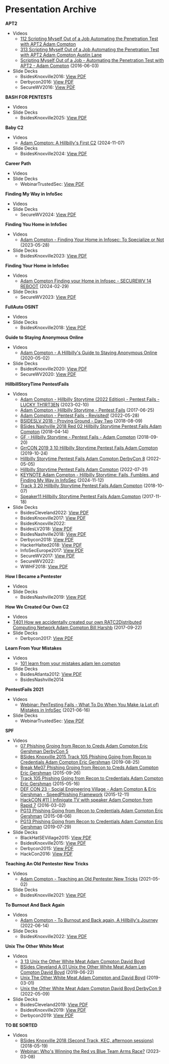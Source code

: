 # Presentation Archive

**APT2**
 - Videos
   - [112 Scripting Myself Out of a Job Automating the Penetration Test with APT2 Adam Compton](https://www.youtube.com/watch?v=VQxJsLLQ5oY)
   - [313 Scripting Myself Out of a Job Automating the Penetration Test with APT2 Adam Compton Austin Lane](https://www.youtube.com/watch?v=XyrZhvDNrIM)
   - [Scripting Myself Out of a Job - Automating the Penetration Test with APT2 - Adam Compton](https://www.youtube.com/watch?v=psBtbekLntg) (2016-06-03)
 - Slide Decks
   - BsidesKnoxville2016: [View PDF](./BsidesKnoxville2016/APT2.pdf)
   - Derbycon2016: [View PDF](./Derbycon2016/APT2.pdf)
   - SecureWV2016: [View PDF](./SecureWV2016/APT2.pdf)

**BASH FOR PENTESTS**
 - Videos
 - Slide Decks
   - BsidesKnoxville2025: [View PDF](./BsidesKnoxville2025/BASH_FOR_PENTESTS.pdf)

**Baby C2**
 - Videos
   - [Adam Compton: A Hillbilly's First C2](https://www.youtube.com/watch?v=mkgnFqAWPr4) (2024-11-07)
 - Slide Decks
   - BsidesKnoxville2024: [View PDF](./BsidesKnoxville2024/Baby_C2.pdf)

**Career Path**
 - Videos
 - Slide Decks
   - WebinarTrustedSec: [View PDF](./WebinarTrustedSec/Career_Path_2018.pdf)

**Finding My Way in InfoSec**
 - Videos
 - Slide Decks
   - SecureWV2024: [View PDF](./SecureWV2024/Finding_My_Way_in_InfoSec.pdf)

**Finding You Home in InfoSec**
 - Videos
   - [Adam Compton - Finding Your Home in Infosec: To Specialize or Not](https://www.youtube.com/watch?v=6WT7RCgbxHw) (2023-05-28)
 - Slide Decks
   - BsidesKnoxville2023: [View PDF](./BsidesKnoxville2023/Finding_You_Home_in_InfoSec.pdf)

**Finding Your Home in InfoSec**
 - Videos
   - [Adam Compton   Finding your Home in Infosec - SECUREWV 14 REBOOT](https://www.youtube.com/watch?v=v61cHOAfmSc) (2024-02-29)
 - Slide Decks
   - SecureWV2023: [View PDF](./SecureWV2023/Finding_Your_Home_in_InfoSec.pdf)

**FullAuto OSINT**
 - Videos
 - Slide Decks
   - BsidesKnoxville2018: [View PDF](./BsidesKnoxville2018/FullAuto_OSINT.pdf)

**Guide to Staying Anonymous Online**
 - Videos
   - [Adam Compton - A Hillbilly's Guide to Staying Anonymous Online](https://www.youtube.com/watch?v=xPEboNcV_ak) (2020-05-02)
 - Slide Decks
   - BsidesKnoxville2020: [View PDF](./BsidesKnoxville2020/Guide_to_Staying_Anonymous_Online.pdf)
   - SecureWV2020: [View PDF](./SecureWV2020/Guide_to_Staying_Anonymous_Online.pdf)

**HillbillStoryTime PentestFails**
 - Videos
   - [Adam Compton - Hillbilly Storytime (2022 Edition) - Pentest Fails - LUCKY TH1RT3EN](https://www.youtube.com/watch?v=OyE_lSSaQfI) (2023-02-10)
   - [Adam Compton - Hillbilly Storytime - Pentest Fails](https://www.youtube.com/watch?v=GSbKeTPv2TU) (2017-06-25)
   - [Adam Compton - Pentest Fails - Revisited!](https://www.youtube.com/watch?v=kIFTFiAvn58) (2022-05-28)
   - [BSIDESLV 2018 - Proving Ground - Day Two](https://www.youtube.com/watch?v=W6ixMdtZVFk) (2018-08-09)
   - [BSides Nashville 2018 Red 02 Hillbilly Storytime Pentest Fails Adam Compton](https://www.youtube.com/watch?v=v5_KRQABXXc) (2018-04-14)
   - [GF - Hillbilly Storytime - Pentest Fails - Adam Compton](https://www.youtube.com/watch?v=JvQvyy2skUk) (2018-09-20)
   - [GrrCON 2019 3 10 Hillbilly Storytime Pentest Fails Adam Compton](https://www.youtube.com/watch?v=q5gLhZjTCj0) (2019-10-24)
   - [Hillbilly Storytime Pentest Fails Adam Compton   DerbyCon 8](https://www.youtube.com/watch?v=Sh4_aJ4wbsc) (2022-05-05)
   - [Hillbilly Storytime Pentest Fails Adam Compton](https://www.youtube.com/watch?v=8RbgK2dW2PE) (2022-07-31)
   - [KEYNOTE Adam Compton - Hillbilly Storytime: Fails, Fumbles, and Finding My Way in InfoSec](https://www.youtube.com/watch?v=EBQw-Asl_e0) (2024-11-12)
   - [Track 3 20 Hillbilly Storytime Pentest Fails Adam Compton](https://www.youtube.com/watch?v=auzjOr7B8qU) (2018-10-07)
   - [Speaker11 Hillbilly Storytime Pentest Fails Adam Compton](https://www.youtube.com/watch?v=BPneCzGbPOc) (2017-11-18)
 - Slide Decks
   - BsidesCleveland2022: [View PDF](./BsidesCleveland2022/HillbillStoryTime_PentestFails.pdf)
   - BsidesKnoxville2017: [View PDF](./BsidesKnoxville2017/HillbillStoryTime_PentestFails.pdf)
   - BsidesKnoxville2022:
   - BsidesLV2018: [View PDF](./BsidesLV2018/HillbillStoryTime_PentestFails.pdf)
   - BsidesNashville2018: [View PDF](./BsidesNashville2018/HillbillStoryTime_PentestFails.pdf)
   - Derbycon2018: [View PDF](./Derbycon2018/HillbillStoryTime_PentestFails.pdf)
   - HackerHalted2018: [View PDF](./HackerHalted2018/HillbillStoryTime_PentestFails.pdf)
   - InfoSecEurope2017: [View PDF](./InfoSecEurope2017/HillbillStoryTime_PentestFails.pdf)
   - SecureWV2017: [View PDF](./SecureWV2017/HillbillStoryTime_PentestFails.pdf)
   - SecureWV2022:
   - WWHF2018: [View PDF](./WWHF2018/HillbillStoryTime_PentestFails.pdf)

**How I Became a Pentester**
 - Videos
 - Slide Decks
   - BsidesNashville2019: [View PDF](./BsidesNashville2019/How_I_Became_a_Pentester.pdf)

**How We Created Our Own C2**
 - Videos
 - [T401 How we accidentally created our own RATC2Distributed Computing Network Adam Compton Bill Harshb](https://www.youtube.com/watch?v=_xILcJ9aURk) (2017-09-22)
 - Slide Decks
   - Derbycon2017: [View PDF](./Derbycon2017/How_We_Created_Our_Own_C2.pdf)

**Learn From Your Mistakes**
 - Videos
   - [101 learn from your mistakes adam len compton](https://www.youtube.com/watch?v=UTh_n62jsIY)
 - Slide Decks
   - BsidesAtlanta2012: [View PDF](./BsidesAtlanta2012/Learn_From_Your_Mistakes.pdf)
   - BsidesNashville2014

**PentestFails 2021**
 - Videos
   - [Webinar: PenTesting Fails - What To Do When You Make (a Lot of) Mistakes in InfoSec](https://www.youtube.com/watch?v=ZAbqBCvzGFA) (2021-06-16)
 - Slide Decks
   - WebinarTrustedSec: [View PDF](./WebinarTrustedSec/PentestFails_2021.pdf)

**SPF**
 - Videos
   - [07 Phishing Groing from Recon to Creds Adam Compton Eric Gershman DerbyCon 5](https://www.youtube.com/watch?v=ZrJM3SYvqIs)
   - [BSides Knoxville 2015 Track 105 Phishing Going from Recon to Credentials Adam Compton Eric Gershman](https://www.youtube.com/watch?v=esoWskJIiUs) (2019-08-25)
   - [Break Me07 Phishing Groing from Recon to Creds Adam Compton Eric Gershman](https://www.youtube.com/watch?v=uyUyD1hwL9k) (2015-09-26)
   - [Track 105 Phishing Going from Recon to Credentials Adam Compton Eric Gershman](https://www.youtube.com/watch?v=85QQwOduH6A) (2015-05-16)
   - [DEF CON 23 - Social Engineering Village - Adam Compton & Eric Gershman - SpeedPhishing Framework](https://www.youtube.com/watch?v=w-Rk8WnnFaE) (2015-12-11)
   - [HackCON #11 | Infinigate TV with speaker Adam Compton from Rapid 7](https://www.youtube.com/watch?v=l9_zs8rmAYY) (2016-03-02)
   - [PG13 Phishing Going from Recon to Credentials Adam Compton Eric Gershman](https://www.youtube.com/watch?v=TtgJ3DaMtAo) (2015-08-06)
   - [PG13 Phishing Going from Recon to Credentials Adam Compton Eric Gershman](https://www.youtube.com/watch?v=xJ3gikw5ajk) (2019-07-29)
 - Slide Decks
   - BlackHatSEVillage2015: [View PDF](./BlackHatSEVillage2015/SPF.pdf)
   - BsidesKnoxville2015: [View PDF](./BsidesKnoxville2015/SPF.pdf)
   - Derbycon2015: [View PDF](./Derbycon2015/SPF.pdf)
   - HackCon2016: [View PDF](./HackCon2016/SPF.pdf)

**Teaching An Old Pentester New Tricks**
 - Videos
   - [Adam Compton - Teaching an Old Pentester New Tricks](https://www.youtube.com/watch?v=98thPPGA_BE) (2021-05-02)
 - Slide Decks
   - BsidesKnoxville2021: [View PDF](./BsidesKnoxville2021/Teaching_An_Old_Pentester_New_Tricks.pdf)

**To Burnout And Back Again**
 - Videos
   - [Adam Compton - To Burnout and Back again, A Hillbilly's Journey](https://www.youtube.com/watch?v=PsRsMqus-so) (2022-06-14)
 - Slide Decks
   - BsidesKnoxville2022: [View PDF](./BsidesKnoxville2022/To_Burnout_And_Back_Again.pdf)

**Unix The Other White Meat**
 - Videos
   - [3 13 Unix the Other White Meat Adam Compton David Boyd](https://www.youtube.com/watch?v=mJCfBr97hW4)
   - [BSides Cleveland A 01 Unix the Other White Meat Adam Len Compton David Boyd](https://www.youtube.com/watch?v=JRQ_zUvdhps) (2019-06-22)
   - [Unix The Other White Meat Adam Compton and David Boyd](https://www.youtube.com/watch?v=yRXMclaMbGg) (2019-03-01)
   - [Unix the Other White Meat Adam Compton David Boyd   DerbyCon 9](https://www.youtube.com/watch?v=LyP_mmJlJxE) (2022-05-09)
 - Slide Decks
   - BsidesCleveland2019: [View PDF](./BsidesCleveland2019/Unix_The_Other_White_Meat.pdf)
   - BsidesKnoxville2019: [View PDF](./BsidesKnoxville2019/Unix_The_Other_White_Meat.pdf)
   - Derbycon2019: [View PDF](./Derbycon2019/Unix_The_Other_White_Meat.pdf)

**TO BE SORTED**
 - Videos
   - [BSides Knoxville 2018 (Second Track, KEC, afternoon sessions)](https://www.youtube.com/watch?v=OOl6zSn5OeI) (2018-05-19)
   - [Webinar: Who's Winning the Red vs Blue Team Arms Race?](https://www.youtube.com/watch?v=IaJ3OQDoDvI) (2023-03-08)
